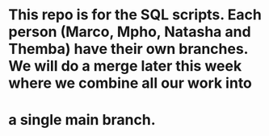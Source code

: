 # This repo is for the SQL scripts. Each person (Marco, Mpho, Natasha and Themba) have their own branches. We will do a merge later this week where we combine all our work into
# a single main branch.
